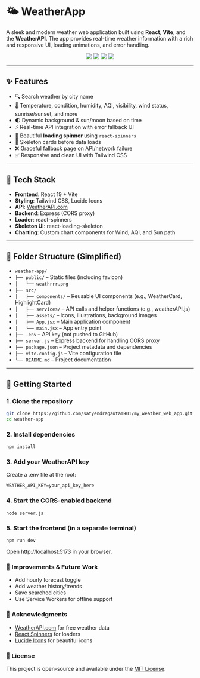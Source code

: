# 🌤️ WeatherApp

A sleek and modern weather web application built using **React**, **Vite**, and the **WeatherAPI**. The app provides real-time weather information with a rich and responsive UI, loading animations, and error handling.

<div align="center">
  <img src="https://img.shields.io/badge/React-19.0-blue?logo=react" />
  <img src="https://img.shields.io/badge/Vite-7.0-purple?logo=vite" />
  <img src="https://img.shields.io/badge/WeatherAPI-Integrated-brightgreen" />
  <img src="https://img.shields.io/badge/TailwindCSS-4.1-blue?logo=tailwindcss" />
</div>


---

## ✨ Features

- 🔍 Search weather by city name
- 🌡️ Temperature, condition, humidity, AQI, visibility, wind status, sunrise/sunset, and more
- 🌓 Dynamic background & sun/moon based on time
- ⚡ Real-time API integration with error fallback UI
- 🔄 Beautiful **loading spinner** using `react-spinners`
- 🦴 Skeleton cards before data loads
- ❌ Graceful fallback page on API/network failure
- ✅ Responsive and clean UI with Tailwind CSS

---

## 🧠 Tech Stack

- **Frontend**: React 19 + Vite
- **Styling**: Tailwind CSS, Lucide Icons
- **API**: [WeatherAPI.com](https://www.weatherapi.com/)
- **Backend**: Express (CORS proxy)
- **Loader**: react-spinners
- **Skeleton UI**: react-loading-skeleton
- **Charting**: Custom chart components for Wind, AQI, and Sun path

---

## 📁 Folder Structure (Simplified)

- `weather-app/`
- `├── public/` – Static files (including favicon)
- `│   └── weathrrr.png`
- `├── src/`
- `│   ├── components/` – Reusable UI components (e.g., WeatherCard, HighlightCard)
- `│   ├── services/` – API calls and helper functions (e.g., weatherAPI.js)
- `│   ├── assets/` – Icons, illustrations, background images
- `│   ├── App.jsx` – Main application component
- `│   └── main.jsx` – App entry point
- `├── .env` – API key (not pushed to GitHub)
- `├── server.js` – Express backend for handling CORS proxy
- `├── package.json` – Project metadata and dependencies
- `├── vite.config.js` – Vite configuration file
- `└── README.md` – Project documentation



---

## 🚀 Getting Started

### 1. Clone the repository

```bash
git clone https://github.com/satyendragautam901/my_weather_web_app.git
cd weather-app
```
### 2. Install dependencies
```
npm install
```

### 3. Add your WeatherAPI key

Create a .env file at the root:
```
WEATHER_API_KEY=your_api_key_here
```
### 4. Start the CORS-enabled backend
```
node server.js
```
### 5. Start the frontend (in a separate terminal)
```
npm run dev
```
Open http://localhost:5173 in your browser.

### 🧪 Improvements & Future Work

- Add hourly forecast toggle
- Add weather history/trends
- Save searched cities
- Use Service Workers for offline support


### 🙏 Acknowledgments

- [WeatherAPI.com](https://www.weatherapi.com/) for free weather data
- [React Spinners](https://www.npmjs.com/package/react-spinners) for loaders
- [Lucide Icons](https://lucide.dev/) for beautiful icons


### 📜 License

This project is open-source and available under the [MIT License](LICENSE).
